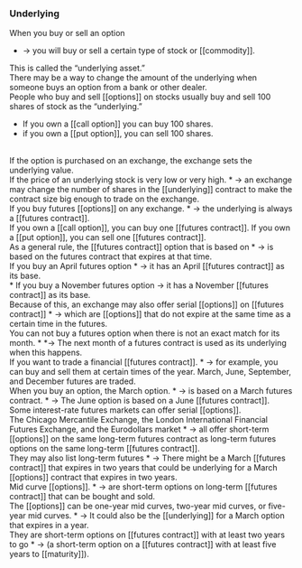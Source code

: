 ### Underlying 

When you buy or sell an option
* -> you will buy or sell a certain type of stock or [[commodity]].

This is called the “underlying asset.”
<br>
There may be a way to change the amount of the underlying when someone buys an option from a bank or other dealer.
<br>
People who buy and sell [[options]] on stocks usually buy and sell 100 shares of stock as the “underlying.”
<br>
* If you own a [[call option]] you can buy 100 shares.
* if you own a [[put option]], you can sell 100 shares.
<br>
If the option is purchased on an exchange, the exchange sets the underlying value.
<br>
If the price of an underlying stock is very low or very high.
* -> an exchange may change the number of shares in the [[underlying]] contract to make the contract size big enough to trade on the exchange.
<br>
If you buy futures [[options]] on any exchange.
* -> the underlying is always a [[futures contract]].
<br>
If you own a [[call option]], you can buy one [[futures contract]].
If you own a [[put option]], you can sell one [[futures contract]].
<br>
As a general rule, the [[futures contract]] option that is based on 
* -> is based on the futures contract that expires at that time.
<br>
If you buy an April futures option
* -> it has an April [[futures contract]] as its base.
<br>
* If you buy a November futures option
-> it has a November [[futures contract]] as its base. 
<br>
Because of this, an exchange may also offer serial [[options]] on [[futures contract]]
* -> which are [[options]] that do not expire at the same time as a certain time in the futures.
<br>
You can not buy a futures option when there is not an exact match for its month.
* *-> The next month of a futures contract is used as its underlying when this happens.
<br>
If you want to trade a financial [[futures contract]].
* -> for example, you can buy and sell them at certain times of the year.
March, June, September, and December futures are traded.
<br>
 When you buy an option, the March option.
* -> is based on a March futures contract.
* -> The June option is based on a June [[futures contract]].  
<br>
Some interest-rate futures markets can offer serial [[options]].
<br>
The Chicago Mercantile Exchange, the London International Financial Futures Exchange, and the Eurodollars market
	* -> all offer short-term [[options]] on the same long-term futures contract as long-term futures options on the same long-term [[futures contract]].
<br>
They may also list long-term futures
* -> There might be a March [[futures contract]] that expires in two years that could be underlying for a March [[options]] contract that expires in two years. 
<br>
Mid curve [[options]].
* -> are short-term options on long-term [[futures contract]] that can be bought and sold. 
<br>
The [[options]] can be one-year mid curves, two-year mid curves, or five-year mid curves.
* -> It could also be the [[underlying]] for a March option that expires in a year. 
<br>
They are short-term options on [[futures contract]] with at least two years to go
* -> (a short-term option on a [[futures contract]] with at least five years to [[maturity]]).